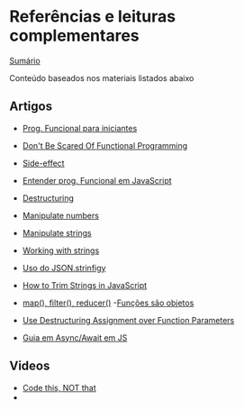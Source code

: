 # Referências e leituras complementares

[Sumário](README.md)

Conteúdo baseados nos materiais listados abaixo

## Artigos

- [Prog. Funcional para iniciantes](https://medium.com/trainingcenter/programa%C3%A7%C3%A3o-funcional-para-iniciantes-9e2beddb5b43)
- [Don't Be Scared Of Functional Programming](https://www.smashingmagazine.com/2014/07/dont-be-scared-of-functional-programming/)
- [Side-effect](https://www.quora.com/What-is-a-side-effect-in-programming)
- [Entender prog. Funcional em JavaScript](https://medium.com/tableless/entendendo-programa%C3%A7%C3%A3o-funcional-em-javascript-de-uma-vez-c676489be08b)
- [Destructuring](https://medium.com/@quinnlashinsky/destructuring-arrays-in-javascript-2cb003160b3a)
- [Manipulate numbers](https://medium.com/better-programming/the-ultimate-guide-for-manipulating-numbers-in-javascript-44c6343e94cf)
- [Manipulate strings](https://www.digitalocean.com/community/tutorials/how-to-index-split-and-manipulate-strings-in-javascript)
- [Working with strings](https://medium.com/swlh/working-with-strings-in-javascript-34060a1c17a9)
- [Uso do JSON.strinfigy](https://medium.com/better-programming/why-you-shouldnt-use-json-stringify-to-compare-objects-in-javascript-c9a16b7331e)
- [How to Trim Strings in JavaScript](https://medium.com/coding-in-simple-english/how-to-trim-strings-in-javascript-es2019-3823070c9316)
- [map(), filter(), reducer()](https://desenvolvimentoparaweb.com/javascript/map-filter-reduce-javascript/) -[Funções são objetos](https://medium.com/better-programming/the-single-most-important-feature-of-javascript-d65ae448eb19)

- [Use Destructuring Assignment over Function Parameters](https://medium.com/swlh/javascript-use-destructuring-assignment-over-function-parameters-7d22b9f9b851)
- [Guia em Async/Await em JS](https://itnext.io/a-beginners-guide-to-async-await-in-javascript-97750bd09ffa)

## Videos

- [Code this, NOT that](https://www.youtube.com/watch?v=Mus_vwhTCq0&list=WL)
- []()
